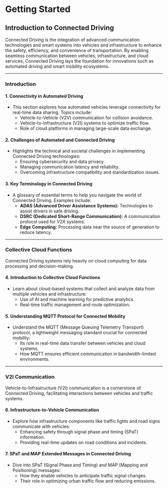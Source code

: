 # Getting Started

## Introduction to Connected Driving

Connected Driving is the integration of advanced communication technologies and smart systems into vehicles and infrastructure to enhance the safety, efficiency, and convenience of transportation. By enabling seamless communication between vehicles, infrastructure, and cloud services, Connected Driving lays the foundation for innovations such as automated driving and smart mobility ecosystems.

---

### Introduction

#### 1. **Connectivity in Automated Driving**
   - This section explores how automated vehicles leverage connectivity for real-time data sharing. Topics include:
     - Vehicle-to-Vehicle (V2V) communication for collision avoidance.
     - Vehicle-to-Infrastructure (V2I) systems to optimize traffic flow.
     - Role of cloud platforms in managing large-scale data exchange.

#### 2. **Challenges of Automated and Connected Driving**
   - Highlights the technical and societal challenges in implementing Connected Driving technologies:
     - Ensuring cybersecurity and data privacy.
     - Managing communication latency and reliability.
     - Overcoming infrastructure compatibility and standardization issues.

#### 3. **Key Terminology in Connected Driving**
   - A glossary of essential terms to help you navigate the world of Connected Driving. Examples include:
     - **ADAS (Advanced Driver Assistance Systems):** Technologies to assist drivers in safe driving.
     - **DSRC (Dedicated Short-Range Communication):** A communication protocol used for V2X systems.
     - **Edge Computing:** Processing data near the source of generation to reduce latency.

---

### Collective Cloud Functions
Connected Driving systems rely heavily on cloud computing for data processing and decision-making.

#### 4. **Introduction to Collective Cloud Functions**
   - Learn about cloud-based systems that collect and analyze data from multiple vehicles and infrastructure:
     - Use of AI and machine learning for predictive analytics.
     - Real-time traffic management and route optimization.

#### 5. **Understanding MQTT Protocol for Connected Mobility**
   - Understand the MQTT (Message Queuing Telemetry Transport) protocol, a lightweight messaging standard crucial for connected mobility:
     - Its role in real-time data transfer between vehicles and cloud systems.
     - How MQTT ensures efficient communication in bandwidth-limited environments.

---

### V2I Communication
Vehicle-to-Infrastructure (V2I) communication is a cornerstone of Connected Driving, facilitating interactions between vehicles and traffic systems.

#### 6. **Infrastructure-to-Vehicle Communication**
   - Explore how infrastructure components like traffic lights and road signs communicate with vehicles:
     - Enhancing safety through signal phase and timing (SPaT) information.
     - Providing real-time updates on road conditions and incidents.

#### 7. **SPaT and MAP Extended Messages in Connected Driving**
   - Dive into SPaT (Signal Phase and Timing) and MAP (Mapping and Positioning) messages:
     - How they enable vehicles to anticipate traffic signal changes.
     - Their role in optimizing urban traffic flow and reducing emissions.
